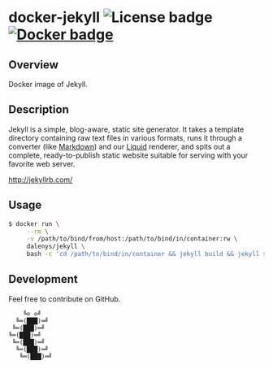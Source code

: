 # docker-jekyll ![License badge][license-img] [![Docker badge][docker-img]][docker-url]

## Overview

Docker image of Jekyll.

## Description

Jekyll  is a  simple, blog-aware,  static site  generator. It  takes a  template
directory  containing raw  text  files in  various formats,  runs  it through  a
converter  (like  [Markdown](http://daringfireball.net/projects/markdown/))  and
our [Liquid](https://github.com/Shopify/liquid/wiki)  renderer, and spits  out a
complete,  ready-to-publish  static  website  suitable  for  serving  with  your
favorite web server.

http://jekyllrb.com/

## Usage

```bash
$ docker run \
  	 --rm \
  	 -v /path/to/bind/from/host:/path/to/bind/in/container:rw \
	 dalenys/jekyll \
	 bash -c 'cd /path/to/bind/in/container && jekyll build && jekyll serve'
```

## Development

Feel free to contribute on GitHub.

```
    ╚⊙ ⊙╝
  ╚═(███)═╝
 ╚═(███)═╝
╚═(███)═╝
 ╚═(███)═╝
  ╚═(███)═╝
   ╚═(███)═╝
```

[license-img]: https://img.shields.io/badge/license-ISC-blue.svg
[docker-img]: https://img.shields.io/docker/pulls/dalenys/jekyll.svg
[docker-url]: https://registry.hub.docker.com/u/dalenys/jekyll
